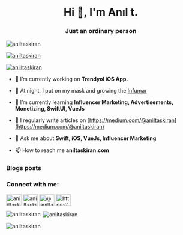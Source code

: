 <h1 align="center">Hi 👋, I'm Anıl t.</h1>
<h3 align="center">Just an ordinary person</h3>

<p align="left"> <img src="https://komarev.com/ghpvc/?username=aniltaskiran&label=Profile%20views&color=0e75b6&style=flat" alt="aniltaskiran" /> </p>

<p align="left"> <a href="https://github.com/ryo-ma/github-profile-trophy"><img src="https://github-profile-trophy.vercel.app/?username=aniltaskiran" alt="aniltaskiran" /></a> </p>

<p align="left"> <a href="https://twitter.com/aniiltaskiran" target="blank"><img src="https://img.shields.io/twitter/follow/aniiltaskiran?logo=twitter&style=for-the-badge" alt="aniiltaskiran" /></a> </p>

- 🔭 I’m currently working on **Trendyol iOS App.**

- 🚀 At night, I put on my mask and growing the [Infumar](https://infumar.com)

- 🌱 I’m currently learning **Influencer Marketing, Advertisements, Monetizing, SwiftUI, VueJs**


- 📝 I regularly write articles on [https://medium.com/@aniltaskiran](https://medium.com/@aniltaskiran)

- 💬 Ask me about **Swift, iOS, VueJs, Influencer Marketing**

- 📫 How to reach me **aniltaskiran.com**

### Blogs posts
<!-- BLOG-POST-LIST:START -->
<!-- BLOG-POST-LIST:END -->

<h3 align="left">Connect with me:</h3>
<p align="left">
<a href="https://twitter.com/aniiltaskiran" target="blank"><img align="center" src="https://help.twitter.com/content/dam/help-twitter/brand/logo.png" alt="aniiltaskiran" height="30" width="40" /></a>
<a href="https://linkedin.com/in/aniltaskiran" target="blank"><img align="center" src="https://raw.githubusercontent.com/rahuldkjain/github-profile-readme-generator/neutral-icons/src/images/icons/Social/linked-in-alt.svg" alt="aniltaskiran" height="30" width="40" /></a>
<a href="https://medium.com/@aniltaskiran" target="blank"><img align="center" src="https://raw.githubusercontent.com/rahuldkjain/github-profile-readme-generator/neutral-icons/src/images/icons/Social/medium.svg" alt="@aniltaskiran" height="30" width="40" /></a>
<a href="https://www.youtube.com/c/https://www.youtube.com/channel/ucz0jawqwcqo_deetsimhtrg" target="blank"><img align="center" src="https://raw.githubusercontent.com/rahuldkjain/github-profile-readme-generator/neutral-icons/src/images/icons/Social/youtube.svg" alt="https://www.youtube.com/channel/ucz0jawqwcqo_deetsimhtrg" height="30" width="40" /></a>
</p>

<p><img align="left" src="https://github-readme-stats.vercel.app/api/top-langs?username=aniltaskiran&show_icons=true&locale=en&layout=compact" alt="aniltaskiran" /></p>

<p>&nbsp;<img align="center" src="https://github-readme-stats.vercel.app/api?username=aniltaskiran&show_icons=true&locale=en" alt="aniltaskiran" /></p>

<p><img align="center" src="https://github-readme-streak-stats.herokuapp.com/?user=aniltaskiran&" alt="aniltaskiran" /></p>

